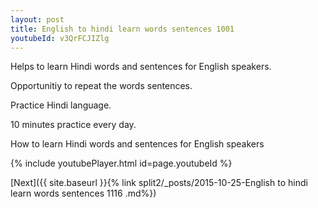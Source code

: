 ```yaml
---
layout: post
title: English to hindi learn words sentences 1001 
youtubeId: v3QrFCJIZlg
---
```

 
 
Helps to learn Hindi words and sentences for English speakers.

Opportunitiy to repeat the words sentences. 

Practice Hindi language. 
 
10 minutes practice every day. 
 
How to learn Hindi words and sentences for English speakers 
 
{% include youtubePlayer.html id=page.youtubeId %}
 
 
[Next]({{ site.baseurl }}{% link  split2/_posts/2015-10-25-English to hindi learn words sentences 1116 .md%})
 
